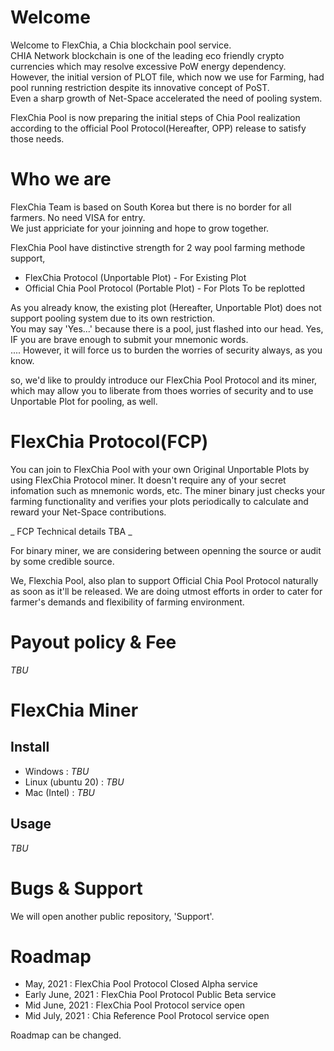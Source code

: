 # Welcome

Welcome to FlexChia, a Chia blockchain pool service.  
CHIA Network blockchain is one of the leading eco friendly crypto currencies which may resolve excessive PoW energy dependency.  
However, the initial version of PLOT file, which now we use for Farming, had pool running restriction despite its innovative concept of PoST.  
Even a sharp growth of Net-Space accelerated the need of pooling system.

FlexChia Pool is now preparing the initial steps of Chia Pool realization according to the official Pool Protocol(Hereafter, OPP) release to satisfy those needs.

# Who we are

FlexChia Team is based on South Korea but there is no border for all farmers. No need VISA for entry.  
We just appriciate for your joinning and hope to grow together. 

FlexChia Pool have distinctive strength for 2 way pool farming methode support,  
* FlexChia Protocol (Unportable Plot) - For Existing Plot
* Official Chia Pool Protocol (Portable Plot) - For Plots To be replotted

As you already know, the existing plot (Hereafter, Unportable Plot) does not support pooling system due to its own restriction.  
You may say 'Yes...' because there is a pool, just flashed into our head. Yes, IF you are brave enough to submit your mnemonic words.  
.... However, it will force us to burden the worries of security always, as you know.  

so, we'd like to prouldy introduce our FlexChia Pool Protocol and its miner, which may allow you to liberate from thoes worries of security and to use Unportable Plot for pooling, as well.

# FlexChia Protocol(FCP)

You can join to FlexChia Pool with your own Original Unportable Plots by using FlexChia Protocol miner. It doesn't require any of your secret infomation such as mnemonic words, etc. The miner binary just checks your farming functionality and verifies your plots periodically to calculate and reward your Net-Space contributions.

_ FCP Technical details TBA _

For binary miner, we are considering between openning the source or audit by some credible source.

We, Flexchia Pool, also plan to support Official Chia Pool Protocol naturally as soon as it'll be released.
We are doing utmost efforts in order to cater for farmer's demands and flexibility of farming environment.


# Payout policy & Fee

_TBU_

# FlexChia Miner
## Install
* Windows : _TBU_
* Linux (ubuntu 20) : _TBU_
* Mac (Intel) : _TBU_

## Usage

_TBU_

# Bugs & Support

We will open another public repository, 'Support'.

# Roadmap

* May, 2021 : FlexChia Pool Protocol Closed Alpha service
* Early June, 2021 : FlexChia Pool Protocol Public Beta service
* Mid June, 2021 : FlexChia Pool Protocol service open
* Mid July, 2021 : Chia Reference Pool Protocol service open

Roadmap can be changed.
